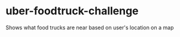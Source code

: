 uber-foodtruck-challenge
========================

Shows what food trucks are near based on user's location on a map

